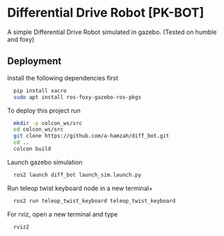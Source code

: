 
# Differential Drive Robot [PK-BOT]

A simple Differential Drive Robot simulated in gazebo.
(Tested on humble and foxy)




## Deployment

Install the following dependencies first

```bash
  pip install xacro
  sudo apt install ros-foxy-gazebo-ros-pkgs
```

To deploy this project run

```bash
  mkdir -p colcon_ws/src
  cd colcon_ws/src
  git clone https://github.com/a-hamzah/diff_bot.git
  cd ..
  colcon build
```

Launch gazebo simulation

```bash
  ros2 launch diff_bot launch_sim.launch.py
```

Run teleop twist keyboard node in a new terminal+

```bash
  ros2 run teleop_twist_keyboard teleop_twist_keyboard
```

For rviz, open a new terminal and type

```bash
  rviz2
```